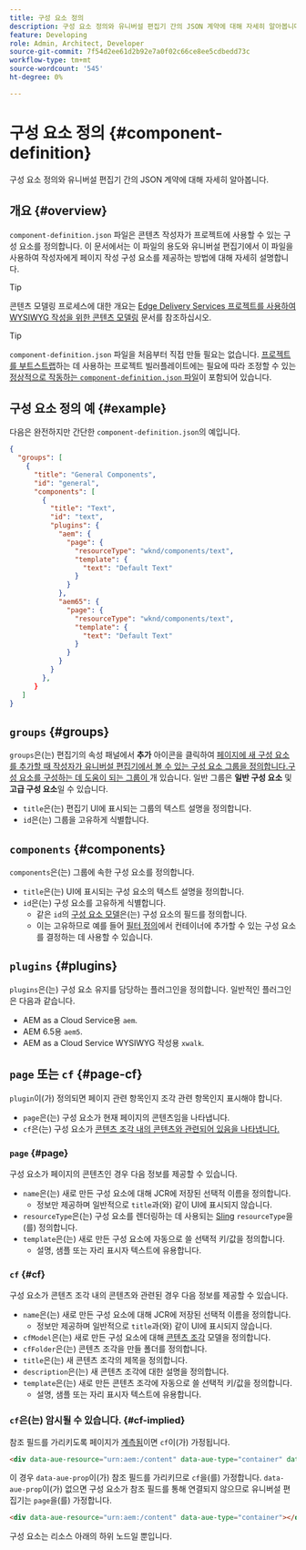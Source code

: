 ```yaml
---
title: 구성 요소 정의
description: 구성 요소 정의와 유니버설 편집기 간의 JSON 계약에 대해 자세히 알아봅니다.
feature: Developing
role: Admin, Architect, Developer
source-git-commit: 7f54d2ee61d2b92e7a0f02c66ce8ee5cdbedd73c
workflow-type: tm+mt
source-wordcount: '545'
ht-degree: 0%

---
```



# 구성 요소 정의 {#component-definition}

구성 요소 정의와 유니버설 편집기 간의 JSON 계약에 대해 자세히 알아봅니다.

## 개요 {#overview}

`component-definition.json` 파일은 콘텐츠 작성자가 프로젝트에 사용할 수 있는 구성 요소를 정의합니다. 이 문서에서는 이 파일의 용도와 유니버설 편집기에서 이 파일을 사용하여 작성자에게 페이지 작성 구성 요소를 제공하는 방법에 대해 자세히 설명합니다.

>[!TIP]
>
>콘텐츠 모델링 프로세스에 대한 개요는 [Edge Delivery Services 프로젝트를 사용하여 WYSIWYG 작성을 위한 콘텐츠 모델링](/help/edge/wysiwyg-authoring/content-modeling.md) 문서를 참조하십시오.

>[!TIP]
>
>`component-definition.json` 파일을 처음부터 직접 만들 필요는 없습니다. [프로젝트를 부트스트랩](/help/edge/wysiwyg-authoring/edge-dev-getting-started.md)하는 데 사용하는 프로젝트 빌러플레이트에는 필요에 따라 조정할 수 있는 [정상적으로 작동하는 `component-definition.json` 파일](https://github.com/adobe-rnd/aem-boilerplate-xwalk/blob/main/component-definition.json)이 포함되어 있습니다.

## 구성 요소 정의 예 {#example}

다음은 완전하지만 간단한 `component-definition.json`의 예입니다.

```json
{
  "groups": [
    {
      "title": "General Components",
      "id": "general",
      "components": [
        {
          "title": "Text",
          "id": "text",
          "plugins": {
            "aem": {
              "page": {
                "resourceType": "wknd/components/text",
                "template": {
                  "text": "Default Text"
                }
              }
            },
            "aem65": {
              "page": {
                "resourceType": "wknd/components/text",
                "template": {
                  "text": "Default Text"
                }
              }
            }
          }
        },
      }
   ]
}
```

## `groups` {#groups}

`groups`은(는) 편집기의 속성 패널에서 **추가** 아이콘을 클릭하여 [페이지에 새 구성 요소를 추가할 때 작성자가 유니버설 편집기에서 볼 수 있는 구성 요소 그룹을 정의합니다.구성 요소를 구성하는 데 도움이 되는 그룹이 ](/help/sites-cloud/authoring/universal-editor/authoring.md#adding-components)개 있습니다. 일반 그룹은 **일반 구성 요소** 및 **고급 구성 요소**&#x200B;일 수 있습니다.

* `title`은(는) 편집기 UI에 표시되는 그룹의 텍스트 설명을 정의합니다.
* `id`은(는) 그룹을 고유하게 식별합니다.

## `components` {#components}

`components`은(는) 그룹에 속한 구성 요소를 정의합니다.

* `title`은(는) UI에 표시되는 구성 요소의 텍스트 설명을 정의합니다.
* `id`은(는) 구성 요소를 고유하게 식별합니다.
   * 같은 `id`의 [구성 요소 모델](/help/implementing/universal-editor/field-types.md#model-structure)은(는) 구성 요소의 필드를 정의합니다.
   * 이는 고유하므로 예를 들어 [필터 정의](/help/implementing/universal-editor/customizing.md#filtering-components)에서 컨테이너에 추가할 수 있는 구성 요소를 결정하는 데 사용할 수 있습니다.

## `plugins` {#plugins}

`plugins`은(는) 구성 요소 유지를 담당하는 플러그인을 정의합니다. 일반적인 플러그인은 다음과 같습니다.

* AEM as a Cloud Service용 `aem`.
* AEM 6.5용 `aem5`.
* AEM as a Cloud Service WYSIWYG 작성용 `xwalk`.

## `page` 또는 `cf` {#page-cf}

`plugin`이(가) 정의되면 페이지 관련 항목인지 조각 관련 항목인지 표시해야 합니다.

* `page`은(는) 구성 요소가 현재 페이지의 콘텐츠임을 나타냅니다.
* `cf`은(는) 구성 요소가 [콘텐츠 조각 내의 콘텐츠와 관련되어 있음을 나타냅니다.](/help/assets/content-fragments/content-fragments.md)

### `page` {#page}

구성 요소가 페이지의 콘텐츠인 경우 다음 정보를 제공할 수 있습니다.

* `name`은(는) 새로 만든 구성 요소에 대해 JCR에 저장된 선택적 이름을 정의합니다.
   * 정보만 제공하며 일반적으로 `title`과(와) 같이 UI에 표시되지 않습니다.
* `resourceType`은(는) 구성 요소를 렌더링하는 데 사용되는 [Sling](/help/implementing/developing/introduction/sling-cheatsheet.md) `resourceType`을(를) 정의합니다.
* `template`은(는) 새로 만든 구성 요소에 자동으로 쓸 선택적 키/값을 정의합니다.
   * 설명, 샘플 또는 자리 표시자 텍스트에 유용합니다.

### `cf` {#cf}

구성 요소가 콘텐츠 조각 내의 콘텐츠와 관련된 경우 다음 정보를 제공할 수 있습니다.

* `name`은(는) 새로 만든 구성 요소에 대해 JCR에 저장된 선택적 이름을 정의합니다.
   * 정보만 제공하며 일반적으로 `title`과(와) 같이 UI에 표시되지 않습니다.
* `cfModel`은(는) 새로 만든 구성 요소에 대해 [콘텐츠 조각](/help/assets/content-fragments/content-fragments-models.md) 모델을 정의합니다.
* `cfFolder`은(는) 콘텐츠 조각을 만들 폴더를 정의합니다.
* `title`은(는) 새 콘텐츠 조각의 제목을 정의합니다.
* `description`은(는) 새 콘텐츠 조각에 대한 설명을 정의합니다.
* `template`은(는) 새로 만든 콘텐츠 조각에 자동으로 쓸 선택적 키/값을 정의합니다.
   * 설명, 샘플 또는 자리 표시자 텍스트에 유용합니다.

### `cf`은(는) 암시될 수 있습니다. {#cf-implied}

참조 필드를 가리키도록 페이지가 [계측됨](/help/implementing/universal-editor/getting-started.md#instrument-page)이면 `cf`이(가) 가정됩니다.

```html
<div data-aue-resource="urn:aem:/content" data-aue-type="container" data-aue-prop="field"></div>
```

이 경우 `data-aue-prop`이(가) 참조 필드를 가리키므로 `cf`을(를) 가정합니다. `data-aue-prop`이(가) 없으면 구성 요소가 참조 필드를 통해 연결되지 않으므로 유니버설 편집기는 `page`을(를) 가정합니다.

```html
<div data-aue-resource="urn:aem:/content" data-aue-type="container"></div>
```

구성 요소는 리소스 아래의 하위 노드일 뿐입니다.
